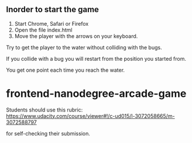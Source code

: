 Inorder to start the game
--------------------------
1. Start Chrome, Safari or Firefox
2. Open the file index.html
3. Move the player with the arrows on your keyboard.

Try to get the player to the water without colliding with the bugs.

If you collide with a bug you will restart from the position you started from.

You get one point each time you reach the water.



frontend-nanodegree-arcade-game
===============================

Students should use this rubric: https://www.udacity.com/course/viewer#!/c-ud015/l-3072058665/m-3072588797

for self-checking their submission.




